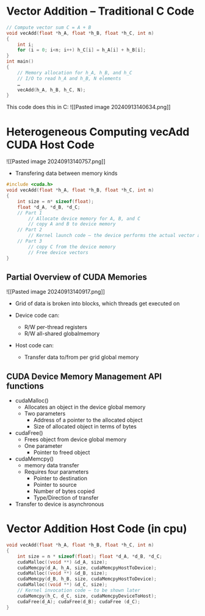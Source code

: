 # Vector Addition – Traditional C Code
```C
// Compute vector sum C = A + B
void vecAdd(float *h_A, float *h_B, float *h_C, int n)
{
	int i;
	for (i = 0; i<n; i++) h_C[i] = h_A[i] + h_B[i];
}
int main()
{
	// Memory allocation for h_A, h_B, and h_C
	// I/O to read h_A and h_B, N elements
	…
	vecAdd(h_A, h_B, h_C, N);
}
```
This code does this in C:
![[Pasted image 20240913140634.png]]
# Heterogeneous Computing vecAdd CUDA Host Code
![[Pasted image 20240913140757.png]]
- Transfering data between memory kinds
```C
#include <cuda.h>
void vecAdd(float *h_A, float *h_B, float *h_C, int n)
{
	int size = n* sizeof(float);
	float *d_A, *d_B, *d_C;
	// Part 1
		// Allocate device memory for A, B, and C
		// copy A and B to device memory
	// Part 2
		// Kernel launch code – the device performs the actual vector addition
	// Part 3
		// copy C from the device memory
		// Free device vectors
}
```
## Partial Overview of CUDA Memories
![[Pasted image 20240913140917.png]]
- Grid of data is broken into blocks, which threads get executed on

- Device code can:
	- R/W per-thread registers
	- R/W all-shared globalmemory
- Host code can:
	- Transfer data to/from per grid global memory
## CUDA Device Memory Management API functions
- cudaMalloc()
	- Allocates an object in the device global memory
	- Two parameters
		- Address of a pointer to the allocated object
		- Size of allocated object in terms of bytes
- cudaFree()
	- Frees object from device global memory
	- One parameter
		- Pointer to freed object
- cudaMemcpy()
	- memory data transfer
	- Requires four parameters
		- Pointer to destination
		- Pointer to source
		- Number of bytes copied
		- Type/Direction of transfer
- Transfer to device is asynchronous
# Vector Addition Host Code (in cpu)
```c
void vecAdd(float *h_A, float *h_B, float *h_C, int n)
{
	int size = n * sizeof(float); float *d_A, *d_B, *d_C;
	cudaMalloc((void **) &d_A, size);
	cudaMemcpy(d_A, h_A, size, cudaMemcpyHostToDevice);
	cudaMalloc((void **) &d_B, size);
	cudaMemcpy(d_B, h_B, size, cudaMemcpyHostToDevice);
	cudaMalloc((void **) &d_C, size);
	// Kernel invocation code – to be shown later
	cudaMemcpy(h_C, d_C, size, cudaMemcpyDeviceToHost);
	cudaFree(d_A); cudaFree(d_B); cudaFree (d_C);
}
```